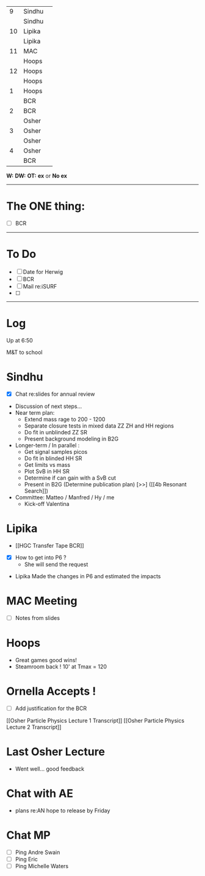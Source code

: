 
|     |        |     |
| --- | ------ | --- |
| 9   | Sindhu |     |
|     | Sindhu |     |
| 10  | Lipika |     |
|     | Lipika |     |
| 11  | MAC    |     |
|     | Hoops  |     |
| 12  | Hoops  |     |
|     | Hoops  |     |
| 1   | Hoops  |     |
|     | BCR    |     |
| 2   | BCR    |     |
|     | Osher  |     |
| 3   | Osher  |     |
|     | Osher  |     |
| 4   | Osher  |     |
|     | BCR    |     |

**W:**
**DW:**
**OT:**
**ex** or **No ex**

---
# The ONE thing: 
- [ ] BCR

---
# To Do

- [ ] Date for Herwig
- [ ] BCR
- [ ] Mail re:iSURF
- [ ] 

---

# Log

Up at 6:50 

M&T to school

# Sindhu
- [x] Chat re:slides for annual review
- Discussion of next steps...
- Near term plan:
	- Extend mass rage to 200 - 1200 
	- Separate closure tests in mixed data ZZ ZH and HH regions
	- Do fit in unblinded ZZ SR
	- Present background modeling in B2G
- Longer-term / In parallel :
	- Get signal samples picos
	- Do fit in blinded HH SR
	- Get limits vs mass
	- Plot SvB in HH SR
	- Determine if can gain with a SvB cut
	- Present in B2G (Determine publication plan)
[>>] ([[4b Resonant Search]])
- Committee:  Matteo / Manfred / Hy / me 
	- Kick-off Valentina


# Lipika
- [[HGC Transfer Tape BCR]]
- [x] How to get into P6 ?
	- She will send the request
- Lipika Made the changes in P6 and estimated the impacts

# MAC Meeting
- [ ] Notes from slides

# Hoops
- Great games good wins! 
- Steamroom back ! 10' at Tmax = 120

# Ornella Accepts ! 

- [ ] Add justification for the BCR

[[Osher Particle Physics Lecture 1 Transcript]]
[[Osher Particle Physics Lecture 2 Transcript]]

# Last Osher Lecture
- Went well... good feedback

# Chat with AE
- plans re:AN hope to release by Friday

# Chat MP
- [ ] Ping Andre Swain
- [ ] Ping Eric
- [ ] Ping Michelle Waters
